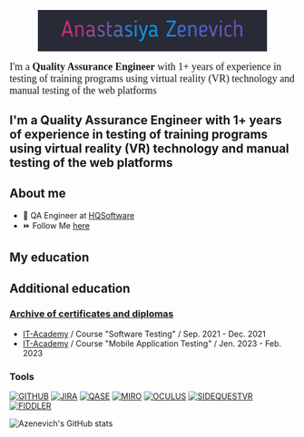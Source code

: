 <p align="center"><a href="https://linkedin.com/in/anastasiya-zenevich-314278224/"><img width="80%" alt="" src="./assets/download.gif"/></a></p>

<p><font size="4" face="Leelawadee">I'm a <b>Quality Assurance Engineer</b> with 1+ years of experience in testing of training programs using virtual reality (VR) technology and manual testing of the web platforms</font></p>

## I'm a **Quality Assurance Engineer** with 1+ years of experience in testing of training programs using virtual reality (VR) technology and manual testing of the web platforms 

<!--About me-->
## About me
- 🔎 QA Engineer at [HQSoftware](https://hqsoftwarelab.com/)
- ⏩ Follow Me [here](https://www.linkedin.com/in/anastasiya-zenevich-314278224/)

<!--My education-->
## My education

<!--Additional education-->
## Additional education
### [Archive of certificates and diplomas](https://github.com/Azenevich/Certificates)
- [IT-Academy](https://www.it-academy.by/) / Course "Software Testing" / Sep. 2021 - Deс. 2021
- [IT-Academy](https://www.it-academy.by/) / Course "Mobile Application Testing" / Jen. 2023 - Feb. 2023

<!--Tools-->
### Tools
[![GITHUB](https://img.shields.io/badge/-GITHUB-5C5C5C?style=flat&logo=github&logoColor=FFFFFF)](https://github.com/)
[![JIRA](https://img.shields.io/badge/-JIRA-5C5C5C?style=flat&logo=jira&logoColor=2580F7)](https://atlassian.com/software/jira/)
[![QASE](https://img.shields.io/static/v1?label=Q&message=QASE&color=5C5C5C)](https://qase.io/)
[![MIRO](https://img.shields.io/badge/-MIRO-5C5C5C?style=flat&logo=miro&logoColor=F7C92E&endpoint?url=<https://miro.com/>)](https://miro.com/)
[![OCULUS](https://img.shields.io/badge/-OCULUS_VR-5C5C5C?style=flat&logo=oculus&logoColor=1B1D1F)](https://www.meta.com/quest/setup/)
[![SIDEQUESTVR](https://img.shields.io/badge/-SIDEQUESTVR-5C5C5C?style=flat&logo=SIDEQUESTVR&logoColor=1B1D1F)](https://sidequestvr.com/apps/applab/0/rating)
[![FIDDLER](https://img.shields.io/badge/-FIDDLER-5C5C5C?style=flat&logo=fiddler&logoColor=1B1D1F)](https://www.telerik.com/fiddler)


![Azenevich's GitHub stats](https://github-readme-stats.vercel.app/api?username=Azenevich&show_icons=true&theme=dracula&hide=contribs)